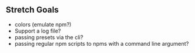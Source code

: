 ## Stretch Goals
* colors (emulate npm?)
* Support a log file?
* passing presets via the cli?
* passing regular npm scripts to npms with a command line argument?


